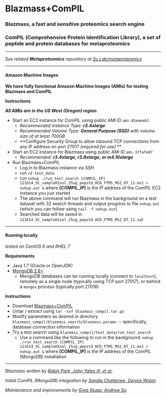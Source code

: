 # Blazmass+ComPIL

### Blazmass, a fast and sensitive proteomics search engine
### ComPIL (Comprehensive Protein Identification Library), a set of peptide and protein databases for metaproteomics

----

*See related **Metaproteomics** repository at [Su Lab/metaproteomics](https://bitbucket.org/sulab/metaproteomics)*

----

#### Amazon Machine Images

**We have fully functional Amazon Machine Images (AMIs) for testing Blazmass and ComPIL**

**Instructions**

***All AMIs are in the US West (Oregon) region***

* Start an EC2 instance for ComPIL using public AMI ID `ami-81eaeeb1`
    * *Recommended Instance Type: **r3.4xlarge***
    * *Recommended Volume Type: **General Purpose (SSD)** with volume size of at least 700GB*
    * **Configure Security Group to allow inbound TCP connections from any IP address on port 27017 *(required for use)* **
* Start an EC2 instance for Blazmass using public AMI ID `ami-37fafe07`  
    * *Recommended: **r3.4xlarge, r3.8xlarge, or m4.10xlarge***
* Run Blazmass+ComPIL
    * Log in to Blazmass instance via SSH
    * run `cd test_data`
    * run `nohup ./run_test_search [COMPIL_IP] 121614_SC_sampleH1sol_25ug_pepstd_HCD_FTMS_MS2_07_11.ms2 > nohup.out &` where **[COMPIL_IP]** is the IP address of the ComPIL EC2 instance you just started
    * The above command will run Blazmass in the background on a test dataset with 32 search threads and output progress to file `nohup.out` (which you can follow using `tail -f nohup.out`)
    * Searched data will be saved in `121614_SC_sampleH1sol_25ug_pepstd_HCD_FTMS_MS2_07_11.sqt`

----

#### Running locally

*tested on CentOS 6 and RHEL 7*

**Requirements**

* Java 1.7 (Oracle or OpenJDK)
* [MongoDB 2.6+](http://www.mongodb.org/)
    * MongoDB databases can be running locally (connect to `localhost`), remotely as a single node (typically using TCP port 27017), or behind a `mongos` process (typically port 27018)

**Instructions**

* Download [Blazmass+ComPIL](https://bitbucket.org/sandipchatterjee/blazmass_compil/downloads/blazmass_compil.tar.gz)
* Untar / extract using `tar -xvf blazmass_compil.tar.gz`
* Modify parameters as desired in directory `blazmass_compil/blazmass_search/blazmass.params` -- specifically, database connection information
* Try a test search using `blazmass_compil/test_data/run_test_search`
    * Use a command like the following to run in the background: `nohup ./run_test_search [COMPIL_IP] 121614_SC_sampleH1sol_25ug_pepstd_HCD_FTMS_MS2_07_11.ms2 > nohup.out &` where **[COMPIL_IP]** is the IP address of the ComPIL (MongoDB) installation

----

*Blazmass written by [Robin Park, John Yates III, et al.](http://fields.scripps.edu)*

*Initial ComPIL (MongoDB) integration by [Sandip Chatterjee, Dennis Wolan](http://www.scripps.edu/wolan)*

*Maintenance and improvements by [Greg Stupp, Andrew Su](http://sulab.org/)*


